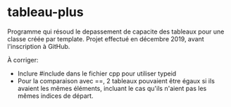 # tableau-plus
Programme qui résoud le depassement de capacite des tableaux pour une classe créée par template.
Projet effectué en décembre 2019, avant l'inscription à GitHub.

À corriger:

- Inclure #include dans le fichier cpp pour utiliser typeid
- Pour la comparaison avec ==, 2 tableaux pouvaient être égaux si ils avaient les mêmes éléments, incluant le cas qu'ils n'aient pas les mêmes indices de départ.

